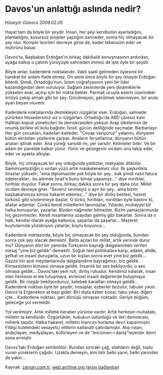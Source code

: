 # Davos'un anlattığı aslında nedir?

*Hüseyin Gülerce 2009.02.05*

<tr><td class="metin" colspan="2" style="padding-top: 20px; padding-left: 5px; padding-right: 10px;">Hayat tam da böyle bir şeydir. İnsan, her şeyi kendisinin ayarladığını, planladığını, kusursuz projeler yaptığını zanneder, sonra hiç olmayacak bir şey olur. Komplo teorileri devreye girse de, kader tebessüm eder ve mührünü basar.</td></tr><tr><td class="metin" colspan="2" style="padding-top: 20px; padding-left: 5px; padding-right: 10px;"><p> Davos'ta, Başbakan Erdoğan'ın birkaç dakikalık konuşmasının ardından, ayağa kalkıp o çalımlı yürüyüşle sahneden inmesi de işte öyle bir şeydir. 
<p> Böyle anlar, kaderdenk noktalarıdır. Vakti saati gelmeden öylesine bir hareket bir anlam ifade etmez. On sene önce böyle bir şey olsaydı Erdoğan biterdi. Şimdi, Ortadoğu'nun, İslam coğrafyasının yeni bir lider kazandığından dem vuruluyor. Sağlam zeminlerde yeni dinamiklerle yükselen eser, açılışı için bir nokta bekler. Parmak ucuyla eserin üzerindeki örtüyü çekip almak gibi bir şey. Görülmeyen, görülmek istenmeyen, bir anda ayan beyan oluverir.
<p> Kaderdenk noktalarında destekleyici rüzgârlar eser. Erdoğan, sahnede yürürken hissedersiniz siz o rüzgârları. Ortadoğu'da ABD çaresiz kalır. Halktan kopuk yöneticileri ile demokrasiden yoksun Arap ülkelerinin de onunla birlikte eli kolu bağlıdır. İsrail, gücün deliliğinde saçmalar. Barbarlaşır. Her gün çocukları, kadınları katleder. "Cevap veriyoruz" yalanını, dünyanın bütün ekranları yüzlerine çarpar. Anaların feryatlarına, dünyanın bütün anaları iştirak eder. Ana yüreği sarsıldı mı, yer sarsılır. Kelimeler biter. Ve bir adam bir panelde kalkar yürür. Yürür ve gezegenin vicdanı onu takip eder, eder ve ayakta alkışlar.
<p> Böyle, hiç olmayacak bir şey olduğunda yaldızlar, makyajlar dökülür. Samimiyetsizliğin o sırıtan yüzü artık maskelenemez olur. İlk şaşkınlıkla itirazlar yükselir; "ama diplomaside yok böyle bir şey.. bak şimdi nasıl fatura ödetecekler.. bu alemde İsrail'e bunu kimse yapamaz..." diye mırıltılar, hırıltılar duyulur. Fakat sonra, birkaç dakika sonra bir şey daha olur. Millet vicdanı devreye girer. "Severiz sevmeyiz o ayrı bir şey.. ama bizim başbakanımıza kimse hakaret edemez..." diye bir diriliş bestesi, hasret türküsü gibi söylenmeye başlar. O türkü, hırıltıları, mırıltıları öyle bastırır ki, afallar adamlar. Çünkü kendi milletlerini tanımazlar. Yıllardır, muhayyel bir halka konuşurlar, yazarlar. Bizden nağmeler bilmezler. Bizim yamaçlarımızda hiç gezinmezler. Kendi insanlarına uzaydan gelmiş gibi bakarlar. Sonra da o halk, kendisi olarak ayağa kalkınca, şaşarlar da şaşarlar... Mazeret kuytularında yüzükoyun yatarlar, boylu boyunca...
<p> Kaderdenk noktasında, böyle hiç olmayacak bir şey olduğunda, bundan sonra çok şey olacak demektir. Bahtı açılan bir millet, artık yerinde durur mu? Dünyanın dört bir yanında Türkçenin bayrağı dalgalanırken verilen mesaj "yine biz geldik" demektir. Soğuk reel politikalara karşı, adalet, ahlâk, şefkat ve insanî duruşlarla, uzun bir kıştan sonra evet yine biz geldik... Gazze'nin acılı meydanlarında dalgalandırın bayrağımızı, biz geldik. Kimsesizlerin kimsesi olmaya geldik. İnsanlık bir ses bekliyordu, o ses olmaya geldik... Davos'taki yeni ruh, diriliş ruhudur. Kendimiz kalarak, insan olan herkesle el ele tutuşmaya, evrensel insanî değerlerde buluşmaya geldik. Bir rüzgâr bekliyordunuz, kelebek kanatları olmaya geldik... Kaderdenk noktası öyle bir şeydir; hesaplar, ezberler bozulur, tabular yıkılır. Davos'la Ergenekon at başı gider. Biri dışta ezber bozar, tabu yıkar, diğeri içte... Kaderdenk noktası, geri dönüşü olmayan noktadır. Geriye düğüm, geleceğe yol vermedir.
<p> Yol verilmiştir. Artık milletle beraber yürüme vardır. Artık herkesin muhatabı, milletin ta kendisidir. Özgürlükler, hukukun üstünlüğü ve ileri demokrasi, mihenk taşıdır. Halka hakaret, milletin inancını horlama devri kapanmıştır. Fildişi kulelerdeki vesayetçi elitlerin saltanatı çatırdamıştır. Atıp tutan, andıçlayan, medyalayan, küfürleyen ve de "encümen-i daniş"leyenler devri sona ermiştir. 
<p> Davos'taki Erdoğan semboldür. Bundan sonraki çağ, silahların değil, toplu vuran yüreklerin çağıdır. Uzakta demeyin, kim bilir belki yarın, belki yarından da yakın...<br/></p></p></p></p></p></p></p></td></tr>

Kaynak: [zaman.com.tr](http://zaman.com.tr/yazar.do?yazino=811716), [web.archive.org (arşiv bağlantısı)](http://web.archive.org/web/20090210090215/http://zaman.com.tr:80/yazar.do?yazino=811716)
